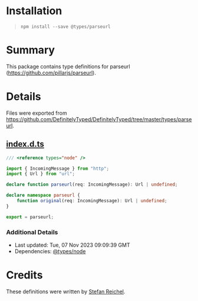 # Installation
> `npm install --save @types/parseurl`

# Summary
This package contains type definitions for parseurl (https://github.com/pillarjs/parseurl).

# Details
Files were exported from https://github.com/DefinitelyTyped/DefinitelyTyped/tree/master/types/parseurl.
## [index.d.ts](https://github.com/DefinitelyTyped/DefinitelyTyped/tree/master/types/parseurl/index.d.ts)
````ts
/// <reference types="node" />

import { IncomingMessage } from "http";
import { Url } from "url";

declare function parseurl(req: IncomingMessage): Url | undefined;

declare namespace parseurl {
    function original(req: IncomingMessage): Url | undefined;
}

export = parseurl;

````

### Additional Details
 * Last updated: Tue, 07 Nov 2023 09:09:39 GMT
 * Dependencies: [@types/node](https://npmjs.com/package/@types/node)

# Credits
These definitions were written by [Stefan Reichel](https://github.com/bomret).
